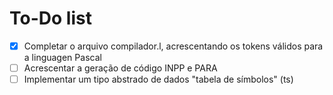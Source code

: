 # To-Do list

- [x] Completar o arquivo compilador.l, acrescentando os tokens válidos para a linguagen Pascal
- [ ] Acrescentar a geração de código INPP e PARA
- [ ] Implementar um tipo abstrado de dados "tabela de símbolos" (ts) 
